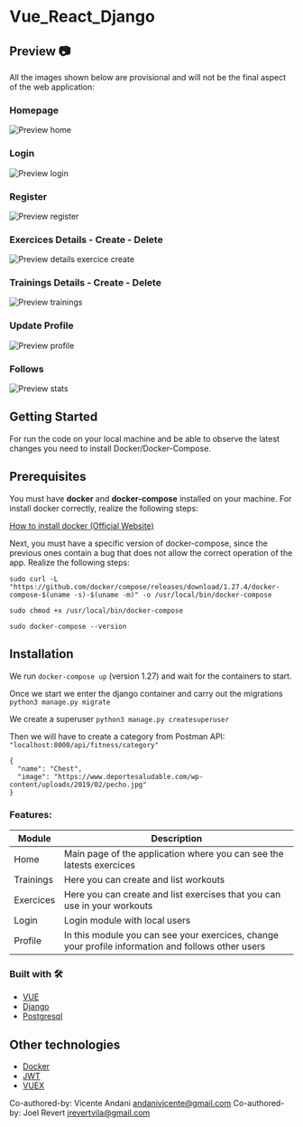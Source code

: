 # Vue_React_Django

## Preview 📷
All the images shown below are provisional and will not be the final aspect of the web application:
### Homepage
![Preview home](media/homepage.png)
### Login
![Preview login](media/login.gif)
### Register
![Preview register](media/register.gif)
### Exercices Details - Create - Delete
![Preview details exercice create](media/exercices.gif)
### Trainings Details - Create - Delete
![Preview trainings](media/trainings.gif)
### Update Profile
![Preview profile](media/profile.gif)
### Follows
![Preview stats](media/follows.gif)

## Getting Started

For run the code on your local machine and be able to observe the latest changes you need to install Docker/Docker-Compose.

## Prerequisites

You must have **docker** and **docker-compose** installed on your machine. For install docker correctly, realize the following steps:

[How to install docker (Official Website)](https://docs.docker.com/engine/install/ubuntu/)

Next, you must have a specific version of docker-compose, since the previous ones contain a bug that does not allow the correct operation of the app. Realize the following steps:

```
sudo curl -L "https://github.com/docker/compose/releases/download/1.27.4/docker-compose-$(uname -s)-$(uname -m)" -o /usr/local/bin/docker-compose
```
```
sudo chmod +x /usr/local/bin/docker-compose
```
```
sudo docker-compose --version
```

## Installation

We run `docker-compose up` (version 1.27) and wait for the containers to start.

Once we start we enter the django container and carry out the migrations
`python3 manage.py migrate`

We create a superuser
`python3 manage.py createsuperuser`

Then we will have to create a category from Postman
API: `"localhost:8000/api/fitness/category"`

``` 
{
  "name": "Chest",
  "image": "https://www.deportesaludable.com/wp-content/uploads/2019/02/pecho.jpg"
} 
```


### Features:

| Module | Description |
| --- | --- |
| Home | Main page of the application where you can see the latests exercices |
| Trainings | Here you can create and list workouts |
| Exercices | Here you can create and list exercises that you can use in your workouts |
| Login | Login module with local users |
| Profile | In this module you can see your exercices, change your profile information and follows other users |


### Built with 🛠️
* [VUE](https://vuejs.org/)
* [Django](https://www.djangoproject.com/)
* [Postgresql](https://www.postgresql.org/)

## Other technologies
* [Docker](https://www.docker.com)
* [JWT](https://jwt.io/)
* [VUEX](https://vuex.vuejs.org/)


Co-authored-by: Vicente Andani <andanivicente@gmail.com>
Co-authored-by: Joel Revert <jrevertvila@gmail.com>
